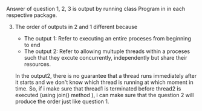 Answer of question 1, 2, 3 is output by running class Program in in each respective package.

3) The order of outputs in 2 and 1 different because
     + The output 1: Refer to executing an entire proceses from beginning to end
     + The output 2: Refer to allowing multuple threads within a proceses such that they excute concurrently, independently but share their resources.

	In the output2, there is no guarantee that a thread runs immediately after it starts and we don't know which thread is running at which moment in time. So, if i make sure that thread1 is terminated before thread2 is executed (using join() method ), i can make sure that the question 2 will produce the order just like question 1.
